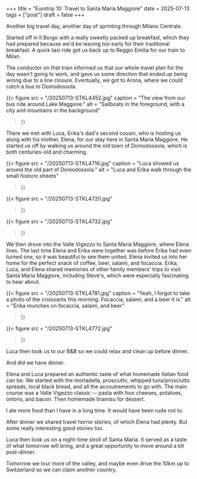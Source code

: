 +++
title = "Eurotrip 10: Travel to Santa Maria Maggiore"
date = 2025-07-13
tags = ["post"]
draft = false
+++

Another big travel day, another day of sprinting through Milano Centrale. 

Started off in Il Borgo with a really sweetly packed up breakfast, which they had prepared because we'd be leaving too early for their traditional breakfast. A quick taxi ride got us back up to Reggio Emilia for our train to Milan. 

The conductor on that train informed us that our whole travel plan for the day wasn't going to work, and gave us some direction that ended up being wrong due to a line closure. Eventually, we got to Arona, where we could catch a bus to Domodossola. 

{{< 
    figure src = "/20250713-STKL4452.jpg" 
    caption = "The view from our bus ride around Lake Maggiore." 
    alt = "Sailboats in the foreground, with a city and mountains in the background"
>}}


There we met with Luca, Erika's dad's second cousin, who is hosting us along with his mother, Elena, for our stay here in Santa Maria Maggiore. He started us off by walking us around the old town of Domodossola, which is both centuries-old and charming. 

{{< 
    figure src = "/20250713-STKL4716.jpg" 
    caption = "Luca showed us around the old part of Domodossola." 
    alt = "Luca and Erika walk through the small historic streets"
>}}

{{< 
    figure src = "/20250713-STKL4720.jpg" 
>}}

{{< 
    figure src = "/20250713-STKL4732.jpg" 
>}}

We then drove into the Valle Vigezzo to Santa Maria Maggiore, where Elena lives. The last time Elena and Erika were together was before Erika had even turned one, so it was beautiful to see them united. Elena invited us into her home for the perfect snack of coffee, beer, salami, and focaccia. Erika, Luca, and Elena shared memories of other family members' trips to visit Santa Maria Maggiore, including Steve's, which were especially fascinating to hear about. 

{{< 
    figure src = "/20250713-STKL4781.jpg" 
    caption = "Yeah, I forgot to take a photo of the croissants this morning. Focaccia, salami, and a beer it is." 
    alt = "Erika munches on focaccia, salami, and beer"
>}}

{{< 
    figure src = "/20250713-STKL4772.jpg" 
>}}

Luca then took us to our B&B so we could relax and clean up before dinner.

And did we have dinner. 

Elena and Luca prepared an authentic taste of what homemade Italian food can be. We started with the mortadella, prosciutto, whipped tuna/prosciutto spreads, local black bread, and all the accoutrements to go with. The main course was a Valle Vigezzo classic -- pasta with four cheeses, potatoes, onions, and bacon. Then homemade tiramisu for dessert. 

I ate more food than I have in a long time. It would have been rude not to. 

After dinner we shared travel horror stories, of which Elena had plenty. But some really interesting good stories too. 

Luca then took us on a night-time stroll of Santa Maria. It served as a taste of what tomorrow will bring, and a great opportunity to move around a bit post-dinner.

Tomorrow we tour more of the valley, and maybe even drive the 10km up to Switzerland so we can claim another country. 

